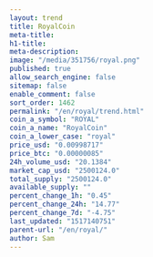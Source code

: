 ```yaml
---
layout: trend
title: RoyalCoin
meta-title: 
h1-title: 
meta-description: 
image: "/media/351756/royal.png"
published: true
allow_search_engine: false
sitemap: false
enable_comment: false
sort_order: 1462
permalink: "/en/royal/trend.html"
coin_a_symbol: "ROYAL"
coin_a_name: "RoyalCoin"
coin_a_lower_case: "royal"
price_usd: "0.00998717"
price_btc: "0.00000085"
24h_volume_usd: "20.1384"
market_cap_usd: "2500124.0"
total_supply: "2500124.0"
available_supply: ""
percent_change_1h: "0.45"
percent_change_24h: "14.77"
percent_change_7d: "-4.75"
last_updated: "1517140751"
parent-url: "/en/royal/"
author: Sam
---
```


